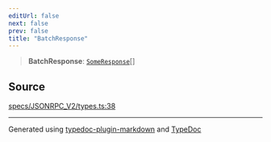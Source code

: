 ```yaml
---
editUrl: false
next: false
prev: false
title: "BatchResponse"
---
```


> **BatchResponse**: [`SomeResponse`](/api/type-aliases/someresponse/)[]

## Source

[specs/JSONRPC\_V2/types.ts:38](https://github.com/dmdin/chord/blob/5f43e0e/src/specs/JSONRPC_V2/types.ts#L38)

***

Generated using [typedoc-plugin-markdown](https://www.npmjs.com/package/typedoc-plugin-markdown) and [TypeDoc](https://typedoc.org/)
